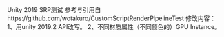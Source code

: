 Unity 2019 SRP测试
参考与引用自https://github.com/wotakuro/CustomScriptRenderPipelineTest
修改内容：
  1、用unity 2019.2 API改写。
  2、不同材质属性（不同颜色的）GPU Instance。
